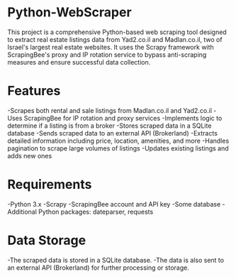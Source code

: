 # Python-WebScraper

This project is a comprehensive Python-based web scraping tool designed to extract real estate listings data from Yad2.co.il and Madlan.co.il, two of Israel's largest real estate websites. It uses the Scrapy framework with ScrapingBee's proxy and IP rotation service to bypass anti-scraping measures and ensure successful data collection.

# Features
-Scrapes both rental and sale listings from Madlan.co.il and Yad2.co.il
-Uses ScrapingBee for IP rotation and proxy services
-Implements logic to determine if a listing is from a broker
-Stores scraped data in a SQLite database
-Sends scraped data to an external API (Brokerland)
-Extracts detailed information including price, location, amenities, and more
-Handles pagination to scrape large volumes of listings
-Updates existing listings and adds new ones

# Requirements
-Python 3.x
-Scrapy
-ScrapingBee account and API key
-Some database
-Additional Python packages: dateparser, requests

# Data Storage
-The scraped data is stored in a SQLite database.
-The data is also sent to an external API (Brokerland) for further processing or storage.
